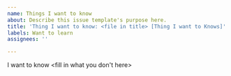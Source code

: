 ```yaml
---
name: Things I want to know
about: Describe this issue template's purpose here.
title: 'Thing I want to know: <file in title> [Thing I want to Knows]'
labels: Want to learn
assignees: ''

---
```


I want to know <fill in what you don't here>
